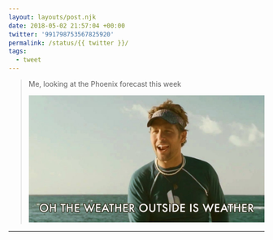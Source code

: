 ```yaml
---
layout: layouts/post.njk
date: 2018-05-02 21:57:04 +00:00
twitter: '991798753567825920'
permalink: /status/{{ twitter }}/
tags: 
  - tweet
---
```


> Me, looking at the Phoenix forecast this week 
> 
> ![Paul Rudd on the ocean “Oh the weather outside is weather”](/img/991798753567825920-DcOTgVTVQAAsqxx.jpg)

---

